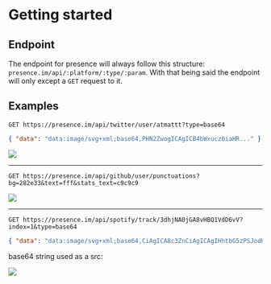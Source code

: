 # Getting started

## Endpoint

The endpoint for presence will always follow this structure: `presence.im/api/:platform/:type/:param`.
With that being said the endpoint will only except a `GET` request to it.

## Examples

`GET https://presence.im/api/twitter/user/atmattt?type=base64`

```json
{ "data": "data:image/svg+xml;base64,PHN2ZwogICAgICB4bWxucz0iaHR..." }
```

![](https://presence.im/api/twitter/user/atmattt)

----

`GET https://presence.im/api/github/user/punctuations?bg=282e33&text=fff&stats_text=c9c9c9`

![](https://presence.im/api/github/user/punctuations?bg=282e33&text=fff&stats_text=c9c9c9)

----

`GET https://presence.im/api/spotify/track/3dhjNA0jGA8vHBQ1VdD6vV?index=1&type=base64`

```json
{ "data": "data:image/svg+xml;base64,CiAgICA8c3ZnCiAgICAgIHhtbG5zPSJodHR..." }
```

base64 string used as a src:

![](https://presence.im/api/spotify/track/3dhjNA0jGA8vHBQ1VdD6vV?index=1)